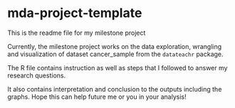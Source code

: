 # mda-project-template

This is the readme file for my milestone project

Currently, the milestone project works on the data exploration, wrangling and visualization of dataset cancer_sample from the `datateachr` package.

The R file contains instruction as well as steps that I followed to answer my research questions.

It also contains interpretation and conclusion to the outputs including the graphs. Hope this can help future me or you in your analysis!
